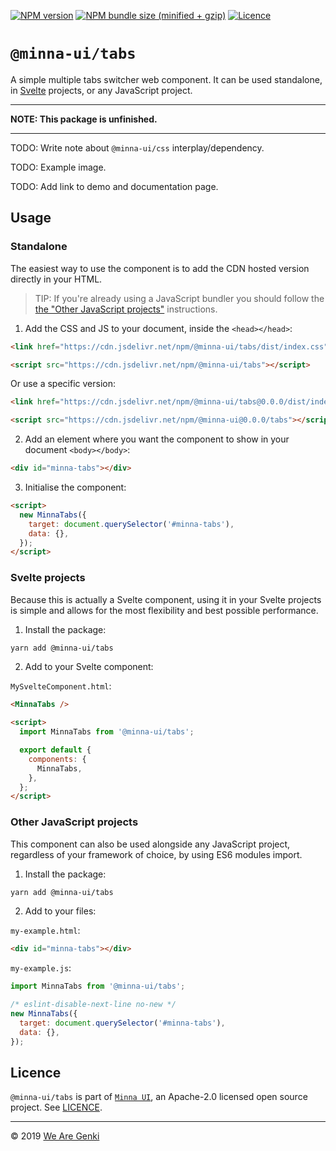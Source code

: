 <!-- markdownlint-disable first-line-h1 ol-prefix -->

[![NPM version](https://img.shields.io/npm/v/@minna-ui/tabs.svg)](https://www.npmjs.com/package/@minna-ui/tabs)
[![NPM bundle size (minified + gzip)](https://img.shields.io/bundlephobia/minzip/@minna-ui/tabs.svg)](https://bundlephobia.com/result?p=@minna-ui/tabs)
[![Licence](https://img.shields.io/npm/l/@minna-ui/tabs.svg)](https://github.com/WeAreGenki/minna-ui/blob/master/LICENCE)

# `@minna-ui/tabs`

A simple multiple tabs switcher web component. It can be used standalone, in [Svelte](https://svelte.technology/guide) projects, or any JavaScript project.

---

**NOTE: This package is unfinished.**

---

TODO: Write note about `@minna-ui/css` interplay/dependency.

TODO: Example image.

TODO: Add link to demo and documentation page.

## Usage

### Standalone

The easiest way to use the component is to add the CDN hosted version directly in your HTML.

> TIP: If you're already using a JavaScript bundler you should follow the [the "Other JavaScript projects"](#other-javascript-projects) instructions.

1. Add the CSS and JS to your document, inside the `<head></head>`:

<!-- prettier-ignore -->
```html
<link href="https://cdn.jsdelivr.net/npm/@minna-ui/tabs/dist/index.css" rel="stylesheet"/>

<script src="https://cdn.jsdelivr.net/npm/@minna-ui/tabs"></script>
```

Or use a specific version:

<!-- prettier-ignore -->
```html
<link href="https://cdn.jsdelivr.net/npm/@minna-ui/tabs@0.0.0/dist/index.css" rel="stylesheet"/>

<script src="https://cdn.jsdelivr.net/npm/@minna-ui@0.0.0/tabs"></script>
```

2. Add an element where you want the component to show in your document `<body></body>`:

```html
<div id="minna-tabs"></div>
```

3. Initialise the component:

<!-- eslint-disable no-new -->

```html
<script>
  new MinnaTabs({
    target: document.querySelector('#minna-tabs'),
    data: {},
  });
</script>
```

### Svelte projects

Because this is actually a Svelte component, using it in your Svelte projects is simple and allows for the most flexibility and best possible performance.

1. Install the package:

```sh
yarn add @minna-ui/tabs
```

2. Add to your Svelte component:

`MySvelteComponent.html`:

```html
<MinnaTabs />

<script>
  import MinnaTabs from '@minna-ui/tabs';

  export default {
    components: {
      MinnaTabs,
    },
  };
</script>
```

### Other JavaScript projects

This component can also be used alongside any JavaScript project, regardless of your framework of choice, by using ES6 modules import.

1. Install the package:

```sh
yarn add @minna-ui/tabs
```

2. Add to your files:

`my-example.html`:

```html
<div id="minna-tabs"></div>
```

`my-example.js`:

```js
import MinnaTabs from '@minna-ui/tabs';

/* eslint-disable-next-line no-new */
new MinnaTabs({
  target: document.querySelector('#minna-tabs'),
  data: {},
});
```

## Licence

`@minna-ui/tabs` is part of [`Minna UI`](https://github.com/WeAreGenki/minna-ui), an Apache-2.0 licensed open source project. See [LICENCE](https://github.com/WeAreGenki/minna-ui/blob/master/LICENCE).

---

© 2019 [We Are Genki](https://wearegenki.com)
